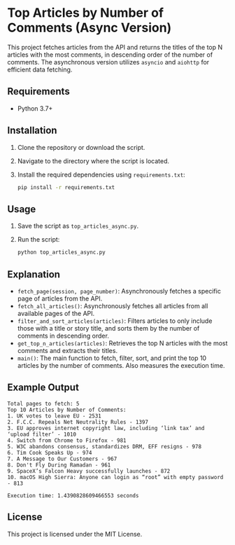 # Top Articles by Number of Comments (Async Version)

This project fetches articles from the API and returns the titles of the top N articles with the most comments, in descending order of the number of comments. The asynchronous version utilizes `asyncio` and `aiohttp` for efficient data fetching.

## Requirements

- Python 3.7+

## Installation

1. Clone the repository or download the script.
2. Navigate to the directory where the script is located.
3. Install the required dependencies using `requirements.txt`:

    ```sh
    pip install -r requirements.txt
    ```

## Usage

1. Save the script as `top_articles_async.py`.
2. Run the script:

    ```sh
    python top_articles_async.py
    ```

## Explanation

- `fetch_page(session, page_number)`: Asynchronously fetches a specific page of articles from the API.
- `fetch_all_articles()`: Asynchronously fetches all articles from all available pages of the API.
- `filter_and_sort_articles(articles)`: Filters articles to only include those with a title or story title, and sorts them by the number of comments in descending order.
- `get_top_n_articles(articles)`: Retrieves the top N articles with the most comments and extracts their titles.
- `main()`: The main function to fetch, filter, sort, and print the top 10 articles by the number of comments. Also measures the execution time.

## Example Output

```
Total pages to fetch: 5
Top 10 Articles by Number of Comments:
1. UK votes to leave EU - 2531
2. F.C.C. Repeals Net Neutrality Rules - 1397
3. EU approves internet copyright law, including ‘link tax’ and ‘upload filter’ - 1010
4. Switch from Chrome to Firefox - 981
5. W3C abandons consensus, standardizes DRM, EFF resigns - 978
6. Tim Cook Speaks Up - 974
7. A Message to Our Customers - 967
8. Don't Fly During Ramadan - 961
9. SpaceX’s Falcon Heavy successfully launches - 872
10. macOS High Sierra: Anyone can login as “root” with empty password - 813

Execution time: 1.4390828609466553 seconds
```


## License

This project is licensed under the MIT License.